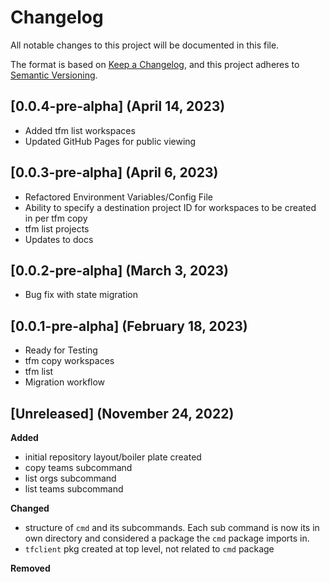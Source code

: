 # Changelog

All notable changes to this project will be documented in this file.

The format is based on [Keep a Changelog](https://keepachangelog.com/en/1.0.0/),
and this project adheres to [Semantic Versioning](https://semver.org/spec/v2.0.0.html).


## [0.0.4-pre-alpha] (April 14, 2023)

- Added tfm list workspaces
- Updated GitHub Pages for public viewing

## [0.0.3-pre-alpha] (April 6, 2023)

- Refactored Environment Variables/Config File
- Ability to specify a destination project ID for workspaces to be created in per tfm copy
- tfm list projects
- Updates to docs

## [0.0.2-pre-alpha] (March 3, 2023)

- Bug fix with state migration

## [0.0.1-pre-alpha] (February 18, 2023)

- Ready for Testing
- tfm copy workspaces
- tfm list
- Migration workflow 

## [Unreleased] (November 24, 2022)

**Added**
- initial repository layout/boiler plate created
- copy teams subcommand
- list orgs subcommand
- list teams subcommand


**Changed**
- structure of `cmd` and its subcommands. Each sub command is now its in own directory and considered a package the `cmd` package imports in. 
- `tfclient` pkg created at top level, not related to `cmd` package 

**Removed**
